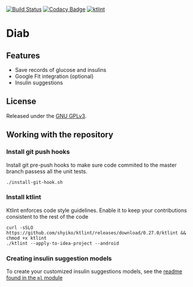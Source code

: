 [![Build Status](https://api.travis-ci.org/bvlj/diab.svg)](https://travis-ci.org/bvlj/diab)
[![Codacy Badge](https://api.codacy.com/project/badge/Grade/5ba8b95a14d04075b86cce7ce71c46f0)](https://www.codacy.com/app/bvlj/diab?utm_source=github.com&amp;utm_medium=referral&amp;utm_content=bvlj/diab&amp;utm_campaign=Badge_Grade)
[![ktlint](https://img.shields.io/badge/code%20style-%E2%9D%A4-FF4081.svg)](https://ktlint.github.io/)

Diab
=====

## Features

* Save records of glucose and insulins
* Google Fit integration (optional)
* Insulin suggestions

## License

Released under the [GNU GPLv3](https://www.gnu.org/licenses/gpl-3.0.txt).

## Working with the repository

### Install git push hooks

Install git pre-push hooks to make sure code commited to
the master branch passess all the unit tests.

```
./install-git-hook.sh
```

### Install ktlint

Ktlint enforces code style guidelines.
Enable it to keep your contributions consistent to
the rest of the code 

```
curl -sSLO https://github.com/shyiko/ktlint/releases/download/0.27.0/ktlint && chmod +x ktlint
./ktlint --apply-to-idea-project --android
```

### Creating insulin suggestion models

To create your customized insulin suggestions models, see
the [readme found in the `ml` module](ml/Readme.md)
